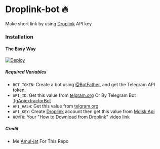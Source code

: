 # Droplink-bot 🔥

Make short link by using [Droplink](https://droplinks.co/) API key

### Installation

#### The Easy Way

[![Deploy](https://www.herokucdn.com/deploy/button.svg)](https://www.heroku.com/deploy?template=https://github.com/Amul-jat/Droplink)

##### Required Variables

- `BOT_TOKEN`: Create a bot using [@BotFather](https://telegram.dog/BotFather), and get the Telegram API token.
- `API_ID`: Get this value from [telgram.org](https://my.telegram.org/apps) Or By Telegram Bot [TgApiextractorBot](https://telegram.dog/TgApiextractorBot)
- `API_HASH`: Get this value from [telgram.org](https://my.telegram.org/apps)
- `API_KEY`: Create [Droplink](https://Droplinks.co/) account then get this value from [Mdisk Api](https://t.me/VideoToolMoneyTreebot)
- `HOWTO`: Your "How to Download from Droplink" video link

##### Credit

- Me [Amul-jat](https://github.com/Amul-jat) For This Repo
